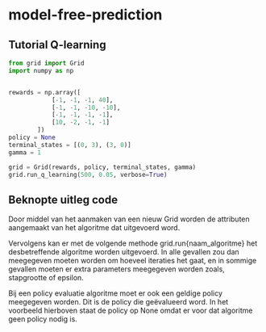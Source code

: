 # model-free-prediction
## Tutorial Q-learning
```python
from grid import Grid
import numpy as np


rewards = np.array([
            [-1, -1, -1, 40],
            [-1, -1, -10, -10],
            [-1, -1, -1, -1],
            [10, -2, -1, -1]
        ])
policy = None
terminal_states = [(0, 3), (3, 0)]
gamma = 1

grid = Grid(rewards, policy, terminal_states, gamma)
grid.run_q_learning(500, 0.05, verbose=True)
```

## Beknopte uitleg code
Door middel van het aanmaken van een nieuw Grid worden de
attributen aangemaakt van het algoritme dat uitgevoerd word.

Vervolgens kan er met de volgende methode grid.run{naam_algoritme}
het desbetreffende algoritme worden uitgevoerd. In alle gevallen zou
dan meegegeven moeten worden om hoeveel iteraties het gaat, en in 
sommige gevallen moeten er extra parameters meegegeven worden zoals,
stapgrootte of epsilon.

Bij een policy evaluatie algoritme moet er ook een geldige policy
meegegeven worden. Dit is de policy die geëvalueerd word. In het 
voorbeeld hierboven staat de policy op None
omdat er voor dat algoritme geen policy nodig is.